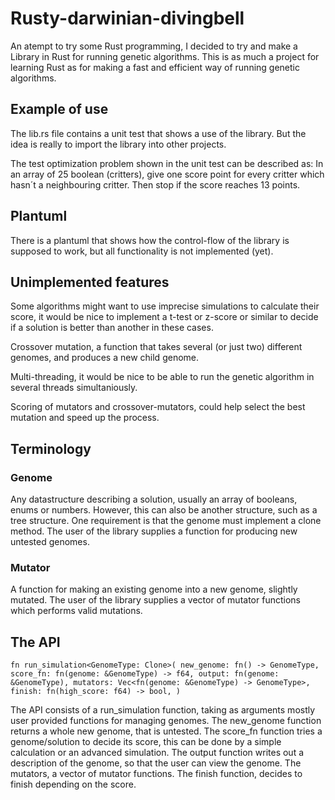 # Rusty-darwinian-divingbell
An atempt to try some Rust programming, I decided to try and make a Library in Rust for running genetic algorithms.
This is as much a project for learning Rust as for making a fast and efficient way of running genetic algorithms. 

## Example of use
The lib.rs file contains a unit test that shows a use of the library. But the idea is really to import the library into other projects.

The test optimization problem shown in the unit test can be described as: In an array of 25 boolean (critters), give one score point for every critter which hasn´t a neighbouring critter. Then stop if the score reaches 13 points. 


## Plantuml
There is a plantuml that shows how the control-flow of the library is supposed to work, but all functionality is not implemented (yet).

## Unimplemented features
Some algorithms might want to use imprecise simulations to calculate their score, it would be nice to implement a t-test or z-score or similar to decide if a solution is better than another in these cases.

Crossover mutation, a function that takes several (or just two) different genomes, and produces a new child genome.

Multi-threading, it would be nice to be able to run the genetic algorithm in several threads simultaniously.

Scoring of mutators and crossover-mutators, could help select the best mutation and speed up the process.

## Terminology
### Genome
Any datastructure describing a solution, usually an array of booleans, enums or numbers. However, this can also be another structure, such as a tree
structure. One requirement is that the genome must implement a clone method. The user of the library supplies a function for producing new untested genomes.
### Mutator
A function for making an existing genome into a new genome, slightly mutated. The user of the library supplies a vector of mutator functions which performs valid mutations.  

## The API
`fn run_simulation<GenomeType: Clone>(
    new_genome: fn() -> GenomeType,
    score_fn: fn(genome: &GenomeType) -> f64,
    output: fn(genome: &GenomeType),
    mutators: Vec<fn(genome: &GenomeType) -> GenomeType>,
    finish: fn(high_score: f64) -> bool,
)`

The API consists of a run_simulation function, taking as arguments mostly user provided functions for managing genomes. 
The new_genome function returns a whole new genome, that is untested. 
The score_fn function tries a genome/solution to decide its score, this can be done by a simple calculation or an advanced simulation.
The output function writes out a description of the genome, so that the user can view the genome.
The mutators, a vector of mutator functions.
The finish function, decides to finish depending on the score.





